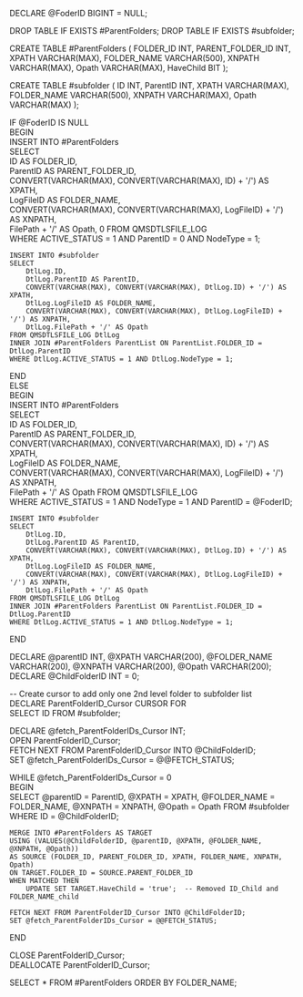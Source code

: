DECLARE @FoderID BIGINT = NULL;

DROP TABLE IF EXISTS #ParentFolders;
DROP TABLE IF EXISTS #subfolder;

CREATE TABLE #ParentFolders (
    FOLDER_ID INT,
    PARENT_FOLDER_ID INT,
    XPATH VARCHAR(MAX),
    FOLDER_NAME VARCHAR(500),
    XNPATH VARCHAR(MAX),
    Opath VARCHAR(MAX),
    HaveChild BIT
);

CREATE TABLE #subfolder (
    ID INT,
    ParentID INT,
    XPATH VARCHAR(MAX),
    FOLDER_NAME VARCHAR(500),
    XNPATH VARCHAR(MAX),
    Opath VARCHAR(MAX)
);

IF @FoderID IS NULL    
BEGIN          
    INSERT INTO #ParentFolders    
    SELECT      
        ID AS FOLDER_ID,                 
        ParentID AS PARENT_FOLDER_ID,                 
        CONVERT(VARCHAR(MAX), CONVERT(VARCHAR(MAX), ID) + '/') AS XPATH,                
        LogFileID AS FOLDER_NAME,                
        CONVERT(VARCHAR(MAX), CONVERT(VARCHAR(MAX), LogFileID) + '/') AS XNPATH,            
        FilePath + '/' AS Opath,
        0
    FROM QMSDTLSFILE_LOG                 
    WHERE ACTIVE_STATUS = 1 AND ParentID = 0 AND NodeType = 1;    

    INSERT INTO #subfolder    
    SELECT             
        DtlLog.ID,                 
        DtlLog.ParentID AS ParentID,                 
        CONVERT(VARCHAR(MAX), CONVERT(VARCHAR(MAX), DtlLog.ID) + '/') AS XPATH,                
        DtlLog.LogFileID AS FOLDER_NAME,                
        CONVERT(VARCHAR(MAX), CONVERT(VARCHAR(MAX), DtlLog.LogFileID) + '/') AS XNPATH,            
        DtlLog.FilePath + '/' AS Opath            
    FROM QMSDTLSFILE_LOG DtlLog            
    INNER JOIN #ParentFolders ParentList ON ParentList.FOLDER_ID = DtlLog.ParentID            
    WHERE DtlLog.ACTIVE_STATUS = 1 AND DtlLog.NodeType = 1;     
END    
ELSE    
BEGIN    
    INSERT INTO #ParentFolders    
    SELECT      
        ID AS FOLDER_ID,                 
        ParentID AS PARENT_FOLDER_ID,                 
        CONVERT(VARCHAR(MAX), CONVERT(VARCHAR(MAX), ID) + '/') AS XPATH,                
        LogFileID AS FOLDER_NAME,                
        CONVERT(VARCHAR(MAX), CONVERT(VARCHAR(MAX), LogFileID) + '/') AS XNPATH,            
        FilePath + '/' AS Opath 
    FROM QMSDTLSFILE_LOG                 
    WHERE ACTIVE_STATUS = 1 AND NodeType = 1 AND ParentID = @FoderID;    
            
    INSERT INTO #subfolder           
    SELECT            
        DtlLog.ID,                 
        DtlLog.ParentID AS ParentID,                 
        CONVERT(VARCHAR(MAX), CONVERT(VARCHAR(MAX), DtlLog.ID) + '/') AS XPATH,                
        DtlLog.LogFileID AS FOLDER_NAME,                
        CONVERT(VARCHAR(MAX), CONVERT(VARCHAR(MAX), DtlLog.LogFileID) + '/') AS XNPATH,            
        DtlLog.FilePath + '/' AS Opath            
    FROM QMSDTLSFILE_LOG DtlLog            
    INNER JOIN #ParentFolders ParentList ON ParentList.FOLDER_ID = DtlLog.ParentID            
    WHERE DtlLog.ACTIVE_STATUS = 1 AND DtlLog.NodeType = 1;    
END           

DECLARE @parentID INT, @XPATH VARCHAR(200), @FOLDER_NAME VARCHAR(200), @XNPATH VARCHAR(200), @Opath VARCHAR(200);            
DECLARE @ChildFolderID INT = 0;           

-- Create cursor to add only one 2nd level folder to subfolder list            
DECLARE ParentFolderID_Cursor CURSOR FOR                 
SELECT ID FROM #subfolder;            

DECLARE @fetch_ParentFolderIDs_Cursor INT;              
OPEN ParentFolderID_Cursor;                
FETCH NEXT FROM ParentFolderID_Cursor INTO @ChildFolderID;                 
SET @fetch_ParentFolderIDs_Cursor = @@FETCH_STATUS;                

WHILE @fetch_ParentFolderIDs_Cursor = 0                 
BEGIN            
    SELECT @parentID = ParentID, @XPATH = XPATH, @FOLDER_NAME = FOLDER_NAME, @XNPATH = XNPATH, @Opath = Opath 
    FROM #subfolder 
    WHERE ID = @ChildFolderID;            

    MERGE INTO #ParentFolders AS TARGET                 
    USING (VALUES(@ChildFolderID, @parentID, @XPATH, @FOLDER_NAME, @XNPATH, @Opath))                
    AS SOURCE (FOLDER_ID, PARENT_FOLDER_ID, XPATH, FOLDER_NAME, XNPATH, Opath)                
    ON TARGET.FOLDER_ID = SOURCE.PARENT_FOLDER_ID                  
    WHEN MATCHED THEN 
        UPDATE SET TARGET.HaveChild = 'true';  -- Removed ID_Child and FOLDER_NAME_child

    FETCH NEXT FROM ParentFolderID_Cursor INTO @ChildFolderID;             
    SET @fetch_ParentFolderIDs_Cursor = @@FETCH_STATUS;             
END                 

CLOSE ParentFolderID_Cursor;                
DEALLOCATE ParentFolderID_Cursor;             

SELECT * FROM #ParentFolders ORDER BY FOLDER_NAME;
